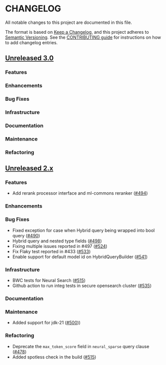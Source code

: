 # CHANGELOG
All notable changes to this project are documented in this file.

The format is based on [Keep a Changelog](https://keepachangelog.com/en/1.0.0/), and this project adheres to [Semantic Versioning](https://semver.org/spec/v2.0.0.html). See the [CONTRIBUTING guide](./CONTRIBUTING.md#Changelog) for instructions on how to add changelog entries.

## [Unreleased 3.0](https://github.com/opensearch-project/neural-search/compare/2.x...HEAD)
### Features
### Enhancements
### Bug Fixes
### Infrastructure
### Documentation
### Maintenance
### Refactoring

## [Unreleased 2.x](https://github.com/opensearch-project/neural-search/compare/2.11...2.x)
### Features
- Add rerank processor interface and ml-commons reranker ([#494](https://github.com/opensearch-project/neural-search/pull/494))
### Enhancements
### Bug Fixes
- Fixed exception for case when Hybrid query being wrapped into bool query ([#490](https://github.com/opensearch-project/neural-search/pull/490))
- Hybrid query and nested type fields ([#498](https://github.com/opensearch-project/neural-search/pull/498))
- Fixing multiple issues reported in #497 ([#524](https://github.com/opensearch-project/neural-search/pull/524))
- Fix Flaky test reported in #433 ([#533](https://github.com/opensearch-project/neural-search/pull/533))
- Enable support for default model id on HybridQueryBuilder ([#541](https://github.com/opensearch-project/neural-search/pull/541))
### Infrastructure
- BWC tests for Neural Search ([#515](https://github.com/opensearch-project/neural-search/pull/515))
- Github action to run integ tests in secure opensearch cluster ([#535](https://github.com/opensearch-project/neural-search/pull/535))
### Documentation
### Maintenance
- Added support for jdk-21 ([#500](https://github.com/opensearch-project/neural-search/pull/500)))
### Refactoring
- Deprecate the `max_token_score` field in `neural_sparse` query clause ([#478](https://github.com/opensearch-project/neural-search/pull/478))
- Added spotless check in the build ([#515](https://github.com/opensearch-project/neural-search/pull/515))

